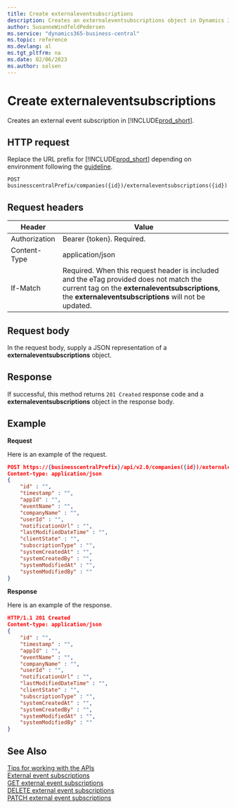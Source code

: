```yaml
---
title: Create externaleventsubscriptions
description: Creates an externaleventsubscriptions object in Dynamics 365 Business Central.
author: SusanneWindfeldPedersen
ms.service: "dynamics365-business-central"
ms.topic: reference
ms.devlang: al
ms.tgt_pltfrm: na
ms.date: 02/06/2023
ms.author: solsen
---
```


# Create externaleventsubscriptions

Creates an external event subscription in [!INCLUDE[prod_short](../../../includes/prod_short.md)].

## HTTP request

Replace the URL prefix for [!INCLUDE[prod_short](../../../includes/prod_short.md)] depending on environment following the [guideline](../../v2.0/endpoints-apis-for-dynamics.md).

```
POST businesscentralPrefix/companies({id})/externaleventsubscriptions({id})
```

## Request headers

|Header|Value|
|------|-----|
|Authorization  |Bearer {token}. Required. |
|Content-Type  |application/json|
|If-Match      |Required. When this request header is included and the eTag provided does not match the current tag on the **externaleventsubscriptions**, the **externaleventsubscriptions** will not be updated. |

## Request body

In the request body, supply a JSON representation of a **externaleventsubscriptions** object.

## Response

If successful, this method returns ```201 Created``` response code and a **externaleventsubscriptions** object in the response body.


## Example

**Request**

Here is an example of the request.
<!-- START>EDIT_IS_REQUIRED. There URL for accessing the endpoint might be different. Fill in the property values -->
```json
POST https://{businesscentralPrefix}/api/v2.0/companies({id})/externaleventsubscriptions({id})
Content-type: application/json
{
    "id" : "",
    "timestamp" : "",
    "appId" : "",
    "eventName" : "",
    "companyName" : "",
    "userId" : "",
    "notificationUrl" : "",
    "lastModifiedDateTime" : "",
    "clientState" : "",
    "subscriptionType" : "",
    "systemCreatedAt" : "",
    "systemCreatedBy" : "",
    "systemModifiedAt" : "",
    "systemModifiedBy" : ""
}
```
<!-- END>EDIT_IS_REQUIRED -->
**Response**

Here is an example of the response.
<!-- START>EDIT_IS_REQUIRED. Fill in values for properties -->
```json
HTTP/1.1 201 Created
Content-type: application/json
{
    "id" : "",
    "timestamp" : "",
    "appId" : "",
    "eventName" : "",
    "companyName" : "",
    "userId" : "",
    "notificationUrl" : "",
    "lastModifiedDateTime" : "",
    "clientState" : "",
    "subscriptionType" : "",
    "systemCreatedAt" : "",
    "systemCreatedBy" : "",
    "systemModifiedAt" : "",
    "systemModifiedBy" : ""
}
```
<!-- END>EDIT_IS_REQUIRED -->
## See Also

[Tips for working with the APIs](/dynamics365/business-central/dev-itpro/developer/devenv-connect-apps-tips)  
[External event subscriptions](../resources/dynamics_externaleventsubscriptions.md)  
[GET external event subscriptions](dynamics_externaleventsubscriptions_get.md)  
[DELETE external event subscriptions](dynamics_externaleventsubscriptions_delete.md)  
[PATCH external event subscriptions](dynamics_externaleventsubscriptions_update.md)  
